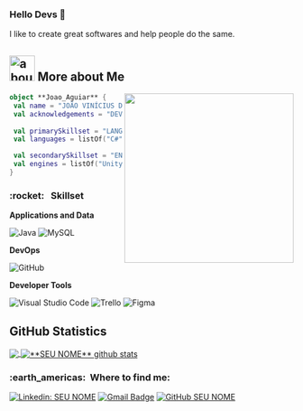 ### Hello Devs 👋

I like to create great softwares and help people do the same.

## <img width="45" alt="about" src="https://raw.github.com/elizarov/elizarov/master/about.png"> More about Me

<img align="right" width="300" src="https://i2.wp.com/allhtaccess.info/wp-content/uploads/2018/03/programming.gif?fit=1281%2C716&ssl=1" />

```kotlin
object **Joao_Aguiar** {
 val name = "JOÃO VINÍCIUS DE AGUIAR"
 val acknowledgements = "DEVELOPER"
 
 val primarySkillset = "LANGUAGES"
 val languages = listOf("C#", "Python", "Java") 

 val secondarySkillset = "ENGINES"
 val engines = listOf("Unity Engine2D", "Unity Engine2D", "Unreal Engine") 
}
```

<h3> :rocket: &nbsp; Skillset </h3>

**Applications and Data**

  ![Java](https://img.shields.io/badge/-Java-333333?style=flat&logo=Java&logoColor=007396)
  ![MySQL](https://img.shields.io/badge/-MySQL-333333?style=flat&logo=mysql)

**DevOps**

  ![GitHub](https://img.shields.io/badge/-GitHub-333333?style=flat&logo=github)

**Developer Tools**

  ![Visual Studio Code](https://img.shields.io/badge/-Visual%20Studio%20Code-333333?style=flat&logo=visual-studio-code&logoColor=007ACC)
  ![Trello](https://img.shields.io/badge/-Trello-333333?style=flat&logo=trello&logoColor=007ACC)
  ![Figma](https://img.shields.io/badge/-Figma-333333?style=flat&logo=figma&logoColor=007ACC)



## **GitHub Statistics**

<a href="https://github.com/joaoaguiar264">
  <img align="center" src="https://github-readme-stats.vercel.app/api/top-langs/?username=joaoaguiar264&theme=dracula&hide_langs_below=1" />
</a>

<a href="https://github.com/joaoaguiar264">
 <img align="center" src="https://github-readme-stats.vercel.app/api?username=joaoaguiar264&show_icons=true&theme=dracula&line_height=27" alt="**SEU NOME** github stats"/>
</a>

<br>

<h3> :earth_americas: &nbsp;Where to find me: </h3> 

[![Linkedin: SEU NOME](https://img.shields.io/badge/-Linkedin-blue?style=flat-square&logo=Linkedin&logoColor=white&link=https://www.linkedin.com/in/joaoaguiar264/)](https://www.linkedin.com/in/joaoaguiar264/)
[![Gmail Badge](https://img.shields.io/badge/Gmail-006bed?style=flat-square&logo=Gmail&logoColor=white&link=mailto:joaoviniciusaguiar@gmail.com)](mailto:joaoviniciusaguiar@gmail.com)
[![GitHub SEU NOME]( https://img.shields.io/github/followers/joaoaguiar264?label=follow&style=social)](https://github.com/joaoaguiar264)


